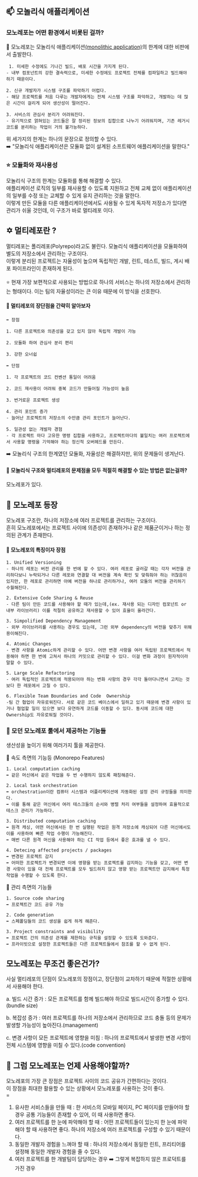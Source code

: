 ## 📫 모놀리식 애플리케이션

### 모노레포는 어떤 환경에서 비롯된 걸까?

📍 모노레포는 모놀리식 애플리케이션[(monolithic application)](https://en.wikipedia.org/wiki/Monolithic_application)의 한계에 대한 비판에서 출발한다. <br/>

```
 1. 미세한 수정에도 기나긴 빌드, 배포 시간을 가지게 된다.
- 내부 컴포넌트의 강한 결속력으로, 미세한 수정에도 프로젝트 전체를 컴파일하고 빌드해야 하기 때문이다.

2. 신규 개발자가 시스템 구조를 파악하기 어렵다.
- 해당 프로젝트를 처음 다루는 개발자에게는 전체 시스템 구조를 파악하고, 개발하는 데 많은 시간이 걸리게 되어 생산성이 떨어진다.

3. 서비스의 관심사 분리가 어려워진다.
- 유기적으로 얽혀있는 코드들은 잘 정리된 정보의 집합으로 나누기 어려워지며, 기존 레거시 코드를 분리하는 작업이 거의 불가능하다.
```

위 세가지의 한계는 하나의 문장으로 정의할 수 있다. <br/>
➡️ "모놀리식 애플리케이션은 모듈화 없이 설계된 소프트웨어 애플리케이션을 말한다."

### ⭐ 모듈화와 재사용성

모놀리식 구조의 한계는 모듈화를 통해 해결할 수 있다. <br/>
애플리케이션 로직의 일부를 재사용할 수 있도록 지원하고 전체 교체 없이 애플리케이션의 일부를 수정 또는 교체할 수 있게 유지 관리하는 것을 말한다.
<br/>
이렇게 만든 모듈을 다른 애플리케이션에서도 사용될 수 있게 독자적 저장소가 있다면 관리가 쉬울 것인데, 이 구조가 바로 멀티레포 이다.

## ✡️ 멀티레포란 ?

멀티레포는 폴리레포(Polyrepo)라고도 불린다. 모놀리식 애플리케이션을 모듈화하여 별도의 저장소에서 관리하는 구조이다. <br/>
이렇게 분리된 프로젝트는 자율성이 높으며 독립적인 개발, 린트, 테스트, 빌드, 게시 배포 파이프라인이 존재하게 된다. <br/><br/>
⭐ 현재 가장 보편적으로 사용되는 방법으로 하나의 서비스는 하나의 저장소에서 관리하는 형태이다. 이는 팀의 자율성이라는 큰 이유 때문에 이 방식을 선호한다.

#### 📍 멀티레포의 장단점을 간략히 알아보자

```
➡️ 장점

1. 다른 프로젝트와 의존성을 갖고 있지 않아 독립적 개발이 가능

2. 모듈화 하여 관심사 분리 편리

3. 강한 오너쉽

➡️ 단점

1. 각 프로젝트의 코드 컨벤션 통일이 어려움

2. 코드 재사용이 어려워 중복 코드가 만들어질 가능성이 높음

3. 번거로운 프로젝트 생성

4. 관리 포인트 증가
- 늘어난 프로젝트의 저장소의 수만큼 관리 포인트가 늘어난다.

5. 일관성 없는 개발자 경험
- 각 프로젝트 마다 고유한 명령 집합을 사용하고, 프로젝트마다의 불일치는 여러 프로젝트에서 사용할 명령을 기억해야 하는 정신적 오버헤드를 만든다.
```

➡️ 모놀리식 구조의 한계였던 모듈화, 자율성은 해결하지만, 위의 문제들이 생겨난다.

#### 🤔 모놀리식 구조와 멀티레포의 문제점을 모두 적절히 해결할 수 있는 방법은 없는걸까?

모노레포가 있다. <br/>

## 🥰 모노레포 등장

모노레포 구조란, 하나의 저장소에 여러 프로젝트를 관리하는 구조이다. <br/>
흔히 모노레포에서는 프로젝트 사이에 의존성이 존재하거나 같은 제품군이거나 하는 정의된 관계가 존재한다.

#### 📍 모노레포의 특징이자 장점

```
1. Unified Versioning
- 하나의 레포는 버전 관리를 한 번에 할 수 있다. 여러 레포로 굴러갈 때는 각자 버전을 관리하다보니 누락되거나 다른 레포와 연결할 대 버전을 계속 확인 및 맞춰줘야 하는 귀찮음이 있지만, 한 레포로 관리하면 아예 버전을 하나로 관리하거나, 여러 모듈의 버전을 관리하기 수월해진다.

2. Extensive Code Sharing & Reuse
- 다른 팀이 만든 코드를 사용해야 할 때가 있는데,(ex. 재사용 되는 디자인 컴포넌트 or 내부 라이브러리) 이를 적절히 공유하고 재사용할 수 있어 효율이 올라간다.

3. Simpolified Dependency Management
- 외부 라이브러리를 사용하는 경우도 있는데, 그런 외부 dependency의 버전을 맞추기 위해 용이해진다.

4. Atomic Changes
- 변경 사항을 Atomic하게 관리할 수 있다. 어떤 변경 사항을 여러 독립된 프로젝트에서 적용해야 하면 한 번에 고쳐서 하나의 커밋으로 관리할 수 있다. 이걸 변화 과정이 원자적이라 말할 수 있다.

5. Large Scale Refactoring
- 여러 독립적인 프로젝트에 적용되어야 하는 변화 사항의 경우 각각 돌아다니면서 고치는 것보다 한 레포에서 고칠 수 있다.

6. Flexible Team Boundaries and Code  Ownership
-팀 간 협업이 자유로워진다. 서로 같은 코드 베이스에서 일하고 있기 때문에 변경 사항이 있거나 협업할 일이 있으면 보다 유연하게 코드를 이동할 수 있다. 동시에 코드에 대한 Ownership도 자유로워질 것이다.

```

### 📍 모던 모노레포 툴에서 제공하는 기능들

생산성을 높이기 위해 여러가지 툴을 제공한다.

🚗 속도 측면의 기능등 (Monorepo Features)

```
1. Local computation caching
➡️ 같은 머신에서 같은 작업을 두 번 수행하지 않도록 패칭해준다.

2. Local task orchestration
➡️ orchestration이란 컴퓨터 시스템과 어플리케이션에 자동화된 설정 관리 규정들을 의미한다.
➡️ 이를 통해 같은 머신에서 여러 테스크들의 순서와 병렬 처리 여부들을 설정하여 효율적으로 테스크 관리가 가능하다.

3. Distributed computation caching
➡️ 원격 캐싱, 어떤 머신에서든 한 번 실행된 작업은 원격 저장소에 캐싱되어 다른 머신에서도 이를 사용하여 빠른 작업 수행이 가능해진다.
➡️ 매번 다른 원격 머신을 사용해야 하는 CI 작업 등에서 좋은 효과를 낼 수 있다.

4. Detecing affected projects / packages
➡️ 변경된 프로젝트 감지
➡️ 어떠한 프로젝트가 변경되면 이에 영향을 받는 프로젝트를 감지하는 기능을 갖고, 어떤 변경 사항이 있을 대 전체 프로젝트를 모두 빌드하지 않고 영향 받는 프로젝트만 감지해서 특정 작업을 수행할 수 있도록 한다.
```

🔑 관리 측면의 기능들

```
1. Source code sharing
➡️ 프로젝트간 코드 공유 가능

2. Code generation
➡️ 스페폴딩들의 코드 생성을 쉽게 하게 해준다.

3. Project constraints and visibility
➡️ 프로젝트 간의 의존성 관계를 제한하는 규칙을 설정할 수 있도록 도와준다.
➡️ 프라이빗으로 설정한 프로젝트들은 다른 프로젝트들에서 참조를 할 수 없게 된다.
```

## 모노레포는 무조건 좋은건가?

사실 멀티레포의 단점이 모노레포의 장점이고, 장단점이 교차하기 때문에 적절한 상황에서 사용해야 한다.

a. 빌드 시간 증가 : 모든 프로젝트를 함께 빌드해야 하므로 빌드시간이 증가할 수 있다. (bundle size) <br/>

b. 복잡성 증가 : 여러 프로젝트를 하나의 저장소에서 관리하므로 코드 충돌 등의 문제가 발생할 가능성이 높아진다.(management)<br/>

c. 변경 사항이 모든 프로젝트에 영향을 미침 : 하나의 프로젝트에서 발생한 변경 사항이 전체 시스템에 영향을 미칠 수 있다.(code convention)

## 🤔 그럼 모노레포는 언제 사용해야할까?

모노레포의 가장 큰 장점은 프로젝트 사이의 코드 공유가 간편하다는 것이다. <br/>
이 장점을 최대한 활용할 수 있는 상황에서 모노레포를 사용하는 것이 좋다. <br/>=

1. 유사한 서비스들을 만들 때 : 한 서비스의 모바일 페이지, PC 페이지를 만들어야 할 경우 공통 기능들이 존재할 수 있어, 이 때 사용하면 좋다.<br/>
2. 여러 프로젝트를 한 눈에 파악해야 할 때 : 어떤 프로젝트들이 있는지 한 눈에 파악해야 할 때 사용하면 좋다. 하나의 저장소에 여러 프로젝트를 구성할 수 있기 때문이다.
   <br/>
3. 동일한 개발자 경험을 느껴야 할 때 : 하나의 저장소에서 동일한 린트, 프리티어를 설정해 동일한 개발자 경험을 줄 수 있다.
   <br/>
4. 여러 프로젝트를 한 개발팀이 담당하는 경우 ➡️ 그렇게 복잡하지 않은 프로덕트를 가진 경우

